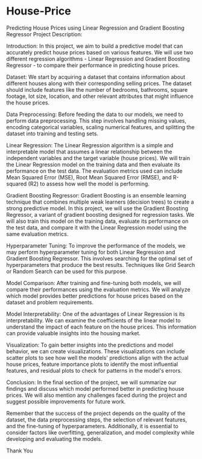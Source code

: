 # House-Price
 Predicting House Prices using Linear Regression and Gradient Boosting Regressor
Project Description:

Introduction:
In this project, we aim to build a predictive model that can accurately predict house prices based on various features. We will use two different regression algorithms - Linear Regression and Gradient Boosting Regressor - to compare their performance in predicting house prices.

Dataset:
We start by acquiring a dataset that contains information about different houses along with their corresponding selling prices. The dataset should include features like the number of bedrooms, bathrooms, square footage, lot size, location, and other relevant attributes that might influence the house prices.

Data Preprocessing:
Before feeding the data to our models, we need to perform data preprocessing. This step involves handling missing values, encoding categorical variables, scaling numerical features, and splitting the dataset into training and testing sets.

Linear Regression:
The Linear Regression algorithm is a simple and interpretable model that assumes a linear relationship between the independent variables and the target variable (house prices). We will train the Linear Regression model on the training data and then evaluate its performance on the test data. The evaluation metrics used can include Mean Squared Error (MSE), Root Mean Squared Error (RMSE), and R-squared (R2) to assess how well the model is performing.

Gradient Boosting Regressor:
Gradient Boosting is an ensemble learning technique that combines multiple weak learners (decision trees) to create a strong predictive model. In this project, we will use the Gradient Boosting Regressor, a variant of gradient boosting designed for regression tasks. We will also train this model on the training data, evaluate its performance on the test data, and compare it with the Linear Regression model using the same evaluation metrics.

Hyperparameter Tuning:
To improve the performance of the models, we may perform hyperparameter tuning for both Linear Regression and Gradient Boosting Regressor. This involves searching for the optimal set of hyperparameters that produce the best results. Techniques like Grid Search or Random Search can be used for this purpose.

Model Comparison:
After training and fine-tuning both models, we will compare their performances using the evaluation metrics. We will analyze which model provides better predictions for house prices based on the dataset and problem requirements.

Model Interpretability:
One of the advantages of Linear Regression is its interpretability. We can examine the coefficients of the linear model to understand the impact of each feature on the house prices. This information can provide valuable insights into the housing market.

Visualization:
To gain better insights into the predictions and model behavior, we can create visualizations. These visualizations can include scatter plots to see how well the models' predictions align with the actual house prices, feature importance plots to identify the most influential features, and residual plots to check for patterns in the model's errors.

Conclusion:
In the final section of the project, we will summarize our findings and discuss which model performed better in predicting house prices. We will also mention any challenges faced during the project and suggest possible improvements for future work.

Remember that the success of the project depends on the quality of the dataset, the data preprocessing steps, the selection of relevant features, and the fine-tuning of hyperparameters. Additionally, it is essential to consider factors like overfitting, generalization, and model complexity while developing and evaluating the models.

Thank You
